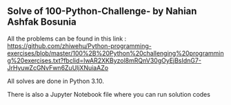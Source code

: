 ## Solve of 100-Python-Challenge- by Nahian Ashfak Bosunia

All the problems can be found in this link :
https://github.com/zhiwehu/Python-programming-exercises/blob/master/100%2B%20Python%20challenging%20programming%20exercises.txt?fbclid=IwAR2XKByzol8mRQnV30gOyEjBsIdnG7-JrHyuwZcGNvFwn6ZuUljXNuiaAZo

All solves are done in Python 3.10. 


There is also a Jupyter Notebook file where you can run solution codes
